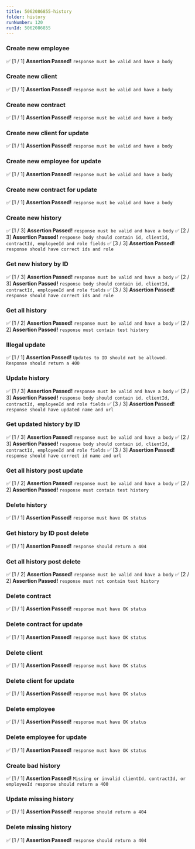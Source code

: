```yaml
---
title: 5062086855-history
folder: history
runNumber: 120
runId: 5062086855
---
```



### Create new employee
✅ [1 / 1] **Assertion Passed!** `response must be valid and have a body`


### Create new client
✅ [1 / 1] **Assertion Passed!** `response must be valid and have a body`


### Create new contract
✅ [1 / 1] **Assertion Passed!** `response must be valid and have a body`


### Create new client for update
✅ [1 / 1] **Assertion Passed!** `response must be valid and have a body`


### Create new employee for update
✅ [1 / 1] **Assertion Passed!** `response must be valid and have a body`


### Create new contract for update
✅ [1 / 1] **Assertion Passed!** `response must be valid and have a body`


### Create new history
✅ [1 / 3] **Assertion Passed!** `response must be valid and have a body`
✅ [2 / 3] **Assertion Passed!** `response body should contain id, clientId, contractId, employeeId and role fields`
✅ [3 / 3] **Assertion Passed!** `response should have correct ids and role`


### Get new history by ID
✅ [1 / 3] **Assertion Passed!** `response must be valid and have a body`
✅ [2 / 3] **Assertion Passed!** `response body should contain id, clientId, contractId, employeeId and role fields`
✅ [3 / 3] **Assertion Passed!** `response should have correct ids and role`


### Get all history
✅ [1 / 2] **Assertion Passed!** `response must be valid and have a body`
✅ [2 / 2] **Assertion Passed!** `response must contain test history`


### Illegal update
✅ [1 / 1] **Assertion Passed!** `Updates to ID should not be allowed. Response should return a 400`


### Update history
✅ [1 / 3] **Assertion Passed!** `response must be valid and have a body`
✅ [2 / 3] **Assertion Passed!** `response body should contain id, clientId, contractId, employeeId and role fields`
✅ [3 / 3] **Assertion Passed!** `response should have updated name and url`


### Get updated history by ID
✅ [1 / 3] **Assertion Passed!** `response must be valid and have a body`
✅ [2 / 3] **Assertion Passed!** `response body should contain id, clientId, contractId, employeeId and role fields`
✅ [3 / 3] **Assertion Passed!** `response should have correct id name and url`


### Get all history post update
✅ [1 / 2] **Assertion Passed!** `response must be valid and have a body`
✅ [2 / 2] **Assertion Passed!** `response must contain test history`


### Delete history
✅ [1 / 1] **Assertion Passed!** `response must have OK status`


### Get history by ID post delete
✅ [1 / 1] **Assertion Passed!** `response should return a 404`


### Get all history post delete
✅ [1 / 2] **Assertion Passed!** `response must be valid and have a body`
✅ [2 / 2] **Assertion Passed!** `response must not contain test history`


### Delete contract
✅ [1 / 1] **Assertion Passed!** `response must have OK status`


### Delete contract for update
✅ [1 / 1] **Assertion Passed!** `response must have OK status`


### Delete client
✅ [1 / 1] **Assertion Passed!** `response must have OK status`


### Delete client for update
✅ [1 / 1] **Assertion Passed!** `response must have OK status`


### Delete employee
✅ [1 / 1] **Assertion Passed!** `response must have OK status`


### Delete employee for update
✅ [1 / 1] **Assertion Passed!** `response must have OK status`


### Create bad history
✅ [1 / 1] **Assertion Passed!** `Missing or invalid clientId, contractId, or employeeId response should return a 400`


### Update missing history
✅ [1 / 1] **Assertion Passed!** `response should return a 404`


### Delete missing history
✅ [1 / 1] **Assertion Passed!** `response should return a 404`